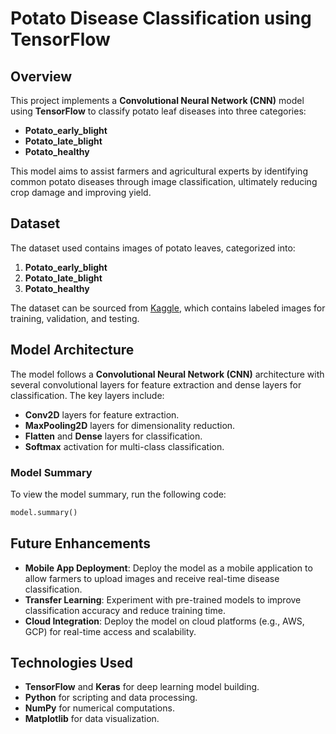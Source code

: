 # Potato Disease Classification using TensorFlow

## Overview
This project implements a **Convolutional Neural Network (CNN)** model using **TensorFlow** to classify potato leaf diseases into three categories:
- **Potato_early_blight**
- **Potato_late_blight**
- **Potato_healthy**

This model aims to assist farmers and agricultural experts by identifying common potato diseases through image classification, ultimately reducing crop damage and improving yield.

## Dataset
The dataset used contains images of potato leaves, categorized into:
1. **Potato_early_blight**
2. **Potato_late_blight**
3. **Potato_healthy**

The dataset can be sourced from [Kaggle](https://www.kaggle.com), which contains labeled images for training, validation, and testing.

## Model Architecture
The model follows a **Convolutional Neural Network (CNN)** architecture with several convolutional layers for feature extraction and dense layers for classification. The key layers include:
- **Conv2D** layers for feature extraction.
- **MaxPooling2D** layers for dimensionality reduction.
- **Flatten** and **Dense** layers for classification.
- **Softmax** activation for multi-class classification.

### Model Summary
To view the model summary, run the following code:
```python
model.summary()
```

## Future Enhancements
- **Mobile App Deployment**: Deploy the model as a mobile application to allow farmers to upload images and receive real-time disease classification.
- **Transfer Learning**: Experiment with pre-trained models to improve classification accuracy and reduce training time.
- **Cloud Integration**: Deploy the model on cloud platforms (e.g., AWS, GCP) for real-time access and scalability.

## Technologies Used
- **TensorFlow** and **Keras** for deep learning model building.
- **Python** for scripting and data processing.
- **NumPy** for numerical computations.
- **Matplotlib** for data visualization.
